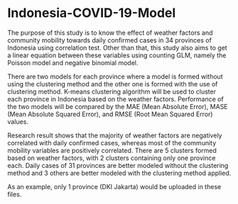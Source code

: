 # Indonesia-COVID-19-Model

The purpose of this study is to know the effect of weather factors and community mobility towards daily confirmed cases in 34 provinces of Indonesia using correlation test. Other than that, this study also aims to get a linear equation between these variables using counting GLM, namely the Poisson model and negative binomial model. 

There are two models for each province where a model is formed without using the clustering method and the other one is formed with the use of clustering method. K-means clustering algorithm will be used to cluster each province in Indonesia based on the weather factors. Performance of the two models will be compared by the MAE (Mean Absolute Error), MASE (Mean Absolute Squared Error), and RMSE (Root Mean Squared Error) values. 

Research result shows that the majority of weather factors are negatively correlated with daily confirmed cases, whereas most of the community mobility variables are positively correlated. There are 5 clusters formed based on weather factors, with 2 clusters containing only one province each. Daily cases of 31 provinces are better modeled without the clustering method and 3 others are better modeled with the clustering method applied.

As an example, only 1 province (DKI Jakarta) would be uploaded in these files.
